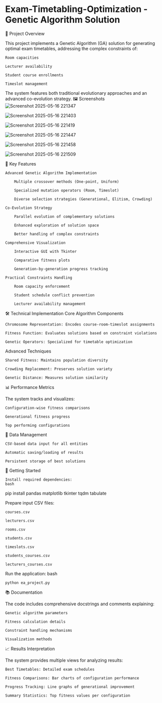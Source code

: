 # Exam-Timetabling-Optimization - Genetic Algorithm Solution
📝 Project Overview

This project implements a Genetic Algorithm (GA) solution for generating optimal exam timetables, addressing the complex constraints of:

    Room capacities

    Lecturer availability

    Student course enrollments

    Timeslot management

The system features both traditional evolutionary approaches and an advanced co-evolution strategy.
🖼 Screenshots
![Screenshot 2025-05-16 221347](https://github.com/user-attachments/assets/e445e314-b4a5-4ccb-8ef8-b5b07a08c95b)

![Screenshot 2025-05-16 221403](https://github.com/user-attachments/assets/0db09892-afd0-40d6-a3fe-a5640b3b12f6)

![Screenshot 2025-05-16 221419](https://github.com/user-attachments/assets/3d70eb28-4b83-4312-b249-bf56fb153155)

![Screenshot 2025-05-16 221447](https://github.com/user-attachments/assets/23861ffc-ed34-4bf0-b759-7111eb9ebcdf)

![Screenshot 2025-05-16 221458](https://github.com/user-attachments/assets/69c4d593-9480-4ebb-9958-457d16635c60)

![Screenshot 2025-05-16 221509](https://github.com/user-attachments/assets/a0299ee1-68d3-4d98-a4dc-5b63f4ab3f40)





🧠 Key Features

    Advanced Genetic Algorithm Implementation

        Multiple crossover methods (One-point, Uniform)

        Specialized mutation operators (Room, Timeslot)

        Diverse selection strategies (Generational, Elitism, Crowding)

    Co-Evolution Strategy

        Parallel evolution of complementary solutions

        Enhanced exploration of solution space

        Better handling of complex constraints

    Comprehensive Visualization

        Interactive GUI with Tkinter

        Comparative fitness plots

        Generation-by-generation progress tracking

    Practical Constraints Handling

        Room capacity enforcement

        Student schedule conflict prevention

        Lecturer availability management

🛠 Technical Implementation
Core Algorithm Components

    Chromosome Representation: Encodes course-room-timeslot assignments

    Fitness Function: Evaluates solutions based on constraint violations

    Genetic Operators: Specialized for timetable optimization

Advanced Techniques

    Shared Fitness: Maintains population diversity

    Crowding Replacement: Preserves solution variety

    Genetic Distance: Measures solution similarity

📊 Performance Metrics

The system tracks and visualizes:

    Configuration-wise fitness comparisons

    Generational fitness progress

    Top performing configurations

💾 Data Management

    CSV-based data input for all entities

    Automatic saving/loading of results

    Persistent storage of best solutions

🚀 Getting Started

    Install required dependencies:
    bash

pip install pandas matplotlib tkinter tqdm tabulate

Prepare input CSV files:

    courses.csv

    lecturers.csv

    rooms.csv

    students.csv

    timeslots.csv

    students_courses.csv

    lecturers_courses.csv

Run the application:
bash

    python ea_project.py

📚 Documentation

The code includes comprehensive docstrings and comments explaining:

    Genetic algorithm parameters

    Fitness calculation details

    Constraint handling mechanisms

    Visualization methods

📈 Results Interpretation

The system provides multiple views for analyzing results:

    Best Timetables: Detailed exam schedules

    Fitness Comparisons: Bar charts of configuration performance

    Progress Tracking: Line graphs of generational improvement

    Summary Statistics: Top fitness values per configuration
